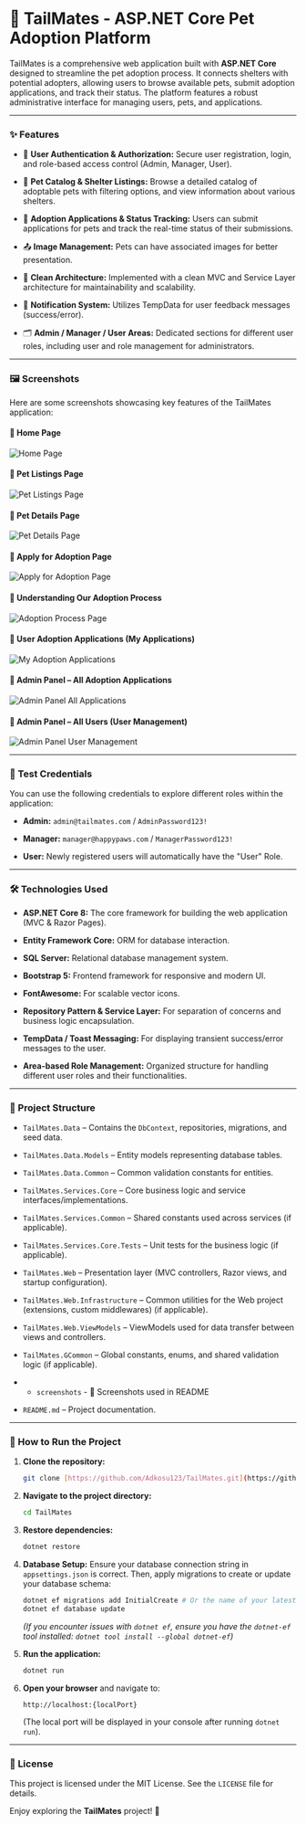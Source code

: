 # 🐾 TailMates - ASP.NET Core Pet Adoption Platform

TailMates is a comprehensive web application built with **ASP.NET Core** designed to streamline the pet adoption process. It connects shelters with potential adopters, allowing users to browse available pets, submit adoption applications, and track their status. The platform features a robust administrative interface for managing users, pets, and applications.

---

### ✨ Features

* 🔐 **User Authentication & Authorization:** Secure user registration, login, and role-based access control (Admin, Manager, User).

* 🏡 **Pet Catalog & Shelter Listings:** Browse a detailed catalog of adoptable pets with filtering options, and view information about various shelters.

* 📝 **Adoption Applications & Status Tracking:** Users can submit applications for pets and track the real-time status of their submissions.

* 📤 **Image Management:** Pets can have associated images for better presentation.

* 📃 **Clean Architecture:** Implemented with a clean MVC and Service Layer architecture for maintainability and scalability.

* 🔔 **Notification System:** Utilizes TempData for user feedback messages (success/error).

* 🗂️ **Admin / Manager / User Areas:** Dedicated sections for different user roles, including user and role management for administrators.

---

### 🖼️ Screenshots

Here are some screenshots showcasing key features of the TailMates application:

#### 🔹 Home Page
![Home Page](screenshots/screenshottailmates1.jpg)

#### 🔹 Pet Listings Page
![Pet Listings Page](screenshots/screenshottailmates2.jpg)

#### 🔹 Pet Details Page
![Pet Details Page](screenshots/screenshottailmates3.jpg)

#### 🔹 Apply for Adoption Page
![Apply for Adoption Page](screenshots/screenshottailmates4.png)

#### 🔹 Understanding Our Adoption Process
![Adoption Process Page](screenshots/screenshottailmates5.png)

#### 🔹 User Adoption Applications (My Applications)
![My Adoption Applications](screenshots/screenshottailmates8myapplications.jpg)

#### 🔹 Admin Panel – All Adoption Applications
![Admin Panel All Applications](screenshots/screenshottailmates6adminpanel.png)

#### 🔹 Admin Panel – All Users (User Management)
![Admin Panel User Management](screenshots/screenshottailmates7adminusermanagment.png)

---

### 🧪 Test Credentials

You can use the following credentials to explore different roles within the application:

* **Admin:** `admin@tailmates.com` / `AdminPassword123!`

* **Manager:** `manager@happypaws.com` / `ManagerPassword123!`

* **User:** Newly registered users will automatically have the "User" Role.

---

### 🛠️ Technologies Used

* **ASP.NET Core 8:** The core framework for building the web application (MVC & Razor Pages).

* **Entity Framework Core:** ORM for database interaction.

* **SQL Server:** Relational database management system.

* **Bootstrap 5:** Frontend framework for responsive and modern UI.

* **FontAwesome:** For scalable vector icons.

* **Repository Pattern & Service Layer:** For separation of concerns and business logic encapsulation.

* **TempData / Toast Messaging:** For displaying transient success/error messages to the user.

* **Area-based Role Management:** Organized structure for handling different user roles and their functionalities.

---

### 📂 Project Structure

* `TailMates.Data` – Contains the `DbContext`, repositories, migrations, and seed data.

* `TailMates.Data.Models` – Entity models representing database tables.

* `TailMates.Data.Common` – Common validation constants for entities.

* `TailMates.Services.Core` – Core business logic and service interfaces/implementations.

* `TailMates.Services.Common` – Shared constants used across services (if applicable).

* `TailMates.Services.Core.Tests` – Unit tests for the business logic (if applicable).

* `TailMates.Web` – Presentation layer (MVC controllers, Razor views, and startup configuration).

* `TailMates.Web.Infrastructure` – Common utilities for the Web project (extensions, custom middlewares) (if applicable).

* `TailMates.Web.ViewModels` – ViewModels used for data transfer between views and controllers.

* `TailMates.GCommon` – Global constants, enums, and shared validation logic (if applicable).

* - `screenshots` - 📸 Screenshots used in README

* `README.md` – Project documentation.

---

### 🚀 How to Run the Project

1.  **Clone the repository:**

    ```bash
    git clone [https://github.com/Adkosu123/TailMates.git](https://github.com/Adkosu123/TailMates.git)
    ```

2.  **Navigate to the project directory:**

    ```bash
    cd TailMates
    ```

3.  **Restore dependencies:**

    ```bash
    dotnet restore
    ```

4.  **Database Setup:**
    Ensure your database connection string in `appsettings.json` is correct. Then, apply migrations to create or update your database schema:

    ```bash
    dotnet ef migrations add InitialCreate # Or the name of your latest migration
    dotnet ef database update
    ```

    *(If you encounter issues with `dotnet ef`, ensure you have the `dotnet-ef` tool installed: `dotnet tool install --global dotnet-ef`)*

5.  **Run the application:**

    ```bash
    dotnet run
    ```

6.  **Open your browser** and navigate to:

    ```
    http://localhost:{localPort}
    ```

    (The local port will be displayed in your console after running `dotnet run`).

---

### 📜 License

This project is licensed under the MIT License. See the `LICENSE` file for details.

Enjoy exploring the **TailMates** project! 🐾

